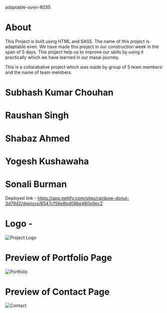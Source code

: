 
adaptable-oven-8035

# About

This Project is built using HTML and SASS. The name of this project is adaptable even. We have made this project in our construction week in the span of 5 days. This project help us to improve our skills by using it practically which we have learned in our masai journey.

This is a collarabative project which was made by group of 5 team members and the name of team members.
# Subhash Kumar Chouhan
# Raushan Singh
# Shabaz Ahmed
# Yogesh Kushawaha
# Sonali Burman

Deployed link - https://app.netlify.com/sites/rainbow-donut-3d79d2/deploys/6547cf56e8bd086e460e9ec2

# Logo -
![Project Logo](https://github.com/Skchouhan753/CW-Project-WEB204/assets/104707355/70403711-dc9f-4c3a-a56f-3747bdb98f1d)

# Preview of Portfolio Page

![Portfolio](https://github.com/Skchouhan753/CW-Project-WEB204/assets/104707355/f86bb066-7b8d-4f87-a21e-48da371fb3a9)

# Preview of Contact Page

![Contact](https://github.com/Skchouhan753/CW-Project-WEB204/assets/104707355/cf9db44b-ccdd-4010-82a2-143d6440beff)

